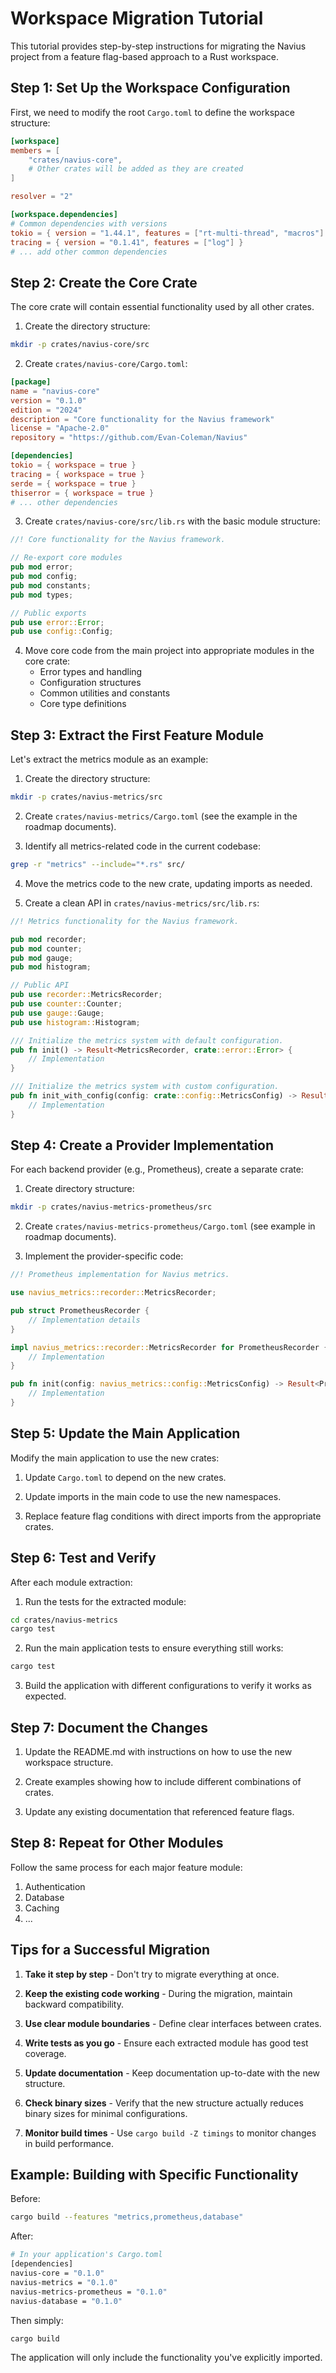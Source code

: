# Workspace Migration Tutorial

This tutorial provides step-by-step instructions for migrating the Navius project from a feature flag-based approach to a Rust workspace.

## Step 1: Set Up the Workspace Configuration

First, we need to modify the root `Cargo.toml` to define the workspace structure:

```toml
[workspace]
members = [
    "crates/navius-core",
    # Other crates will be added as they are created
]

resolver = "2"

[workspace.dependencies]
# Common dependencies with versions
tokio = { version = "1.44.1", features = ["rt-multi-thread", "macros"] }
tracing = { version = "0.1.41", features = ["log"] }
# ... add other common dependencies
```

## Step 2: Create the Core Crate

The core crate will contain essential functionality used by all other crates.

1. Create the directory structure:

```bash
mkdir -p crates/navius-core/src
```

2. Create `crates/navius-core/Cargo.toml`:

```toml
[package]
name = "navius-core"
version = "0.1.0"
edition = "2024"
description = "Core functionality for the Navius framework"
license = "Apache-2.0"
repository = "https://github.com/Evan-Coleman/Navius"

[dependencies]
tokio = { workspace = true }
tracing = { workspace = true }
serde = { workspace = true }
thiserror = { workspace = true }
# ... other dependencies
```

3. Create `crates/navius-core/src/lib.rs` with the basic module structure:

```rust
//! Core functionality for the Navius framework.

// Re-export core modules
pub mod error;
pub mod config;
pub mod constants;
pub mod types;

// Public exports
pub use error::Error;
pub use config::Config;
```

4. Move core code from the main project into appropriate modules in the core crate:
   - Error types and handling
   - Configuration structures
   - Common utilities and constants
   - Core type definitions

## Step 3: Extract the First Feature Module

Let's extract the metrics module as an example:

1. Create the directory structure:

```bash
mkdir -p crates/navius-metrics/src
```

2. Create `crates/navius-metrics/Cargo.toml` (see the example in the roadmap documents).

3. Identify all metrics-related code in the current codebase:

```bash
grep -r "metrics" --include="*.rs" src/
```

4. Move the metrics code to the new crate, updating imports as needed.

5. Create a clean API in `crates/navius-metrics/src/lib.rs`:

```rust
//! Metrics functionality for the Navius framework.

pub mod recorder;
pub mod counter;
pub mod gauge;
pub mod histogram;

// Public API
pub use recorder::MetricsRecorder;
pub use counter::Counter;
pub use gauge::Gauge;
pub use histogram::Histogram;

/// Initialize the metrics system with default configuration.
pub fn init() -> Result<MetricsRecorder, crate::error::Error> {
    // Implementation
}

/// Initialize the metrics system with custom configuration.
pub fn init_with_config(config: crate::config::MetricsConfig) -> Result<MetricsRecorder, crate::error::Error> {
    // Implementation
}
```

## Step 4: Create a Provider Implementation

For each backend provider (e.g., Prometheus), create a separate crate:

1. Create directory structure:

```bash
mkdir -p crates/navius-metrics-prometheus/src
```

2. Create `crates/navius-metrics-prometheus/Cargo.toml` (see example in roadmap documents).

3. Implement the provider-specific code:

```rust
//! Prometheus implementation for Navius metrics.

use navius_metrics::recorder::MetricsRecorder;

pub struct PrometheusRecorder {
    // Implementation details
}

impl navius_metrics::recorder::MetricsRecorder for PrometheusRecorder {
    // Implementation
}

pub fn init(config: navius_metrics::config::MetricsConfig) -> Result<PrometheusRecorder, navius_metrics::error::Error> {
    // Implementation
}
```

## Step 5: Update the Main Application

Modify the main application to use the new crates:

1. Update `Cargo.toml` to depend on the new crates.

2. Update imports in the main code to use the new namespaces.

3. Replace feature flag conditions with direct imports from the appropriate crates.

## Step 6: Test and Verify

After each module extraction:

1. Run the tests for the extracted module:

```bash
cd crates/navius-metrics
cargo test
```

2. Run the main application tests to ensure everything still works:

```bash
cargo test
```

3. Build the application with different configurations to verify it works as expected.

## Step 7: Document the Changes

1. Update the README.md with instructions on how to use the new workspace structure.

2. Create examples showing how to include different combinations of crates.

3. Update any existing documentation that referenced feature flags.

## Step 8: Repeat for Other Modules

Follow the same process for each major feature module:

1. Authentication
2. Database
3. Caching
4. ...

## Tips for a Successful Migration

1. **Take it step by step** - Don't try to migrate everything at once.

2. **Keep the existing code working** - During the migration, maintain backward compatibility.

3. **Use clear module boundaries** - Define clear interfaces between crates.

4. **Write tests as you go** - Ensure each extracted module has good test coverage.

5. **Update documentation** - Keep documentation up-to-date with the new structure.

6. **Check binary sizes** - Verify that the new structure actually reduces binary sizes for minimal configurations.

7. **Monitor build times** - Use `cargo build -Z timings` to monitor changes in build performance.

## Example: Building with Specific Functionality

Before:
```bash
cargo build --features "metrics,prometheus,database"
```

After:
```bash
# In your application's Cargo.toml
[dependencies]
navius-core = "0.1.0"
navius-metrics = "0.1.0"
navius-metrics-prometheus = "0.1.0"
navius-database = "0.1.0"
```

Then simply:
```bash
cargo build
```

The application will only include the functionality you've explicitly imported. 